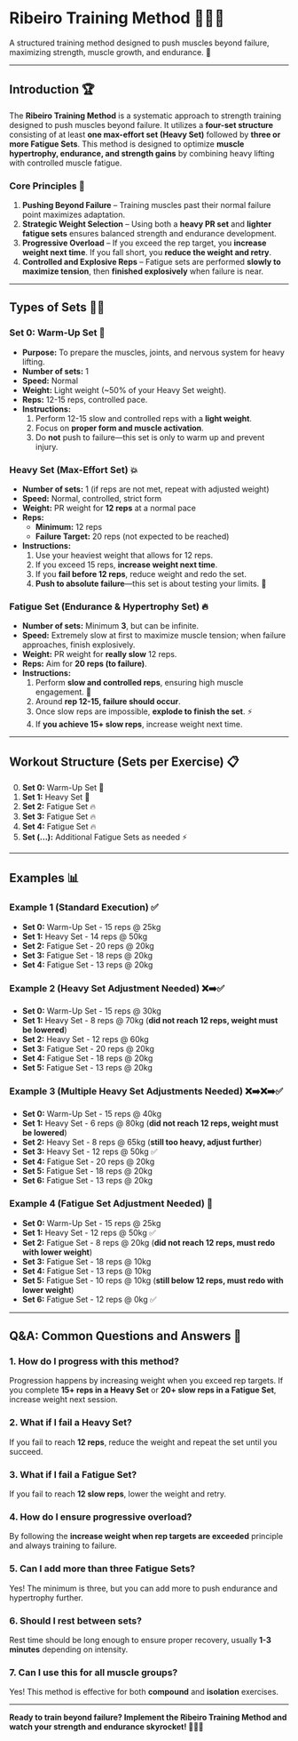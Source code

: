# Ribeiro Training Method 🏋️‍♂️🔥

A structured training method designed to push muscles beyond failure, maximizing strength, muscle growth, and endurance. 💪

---

## Introduction 🏆
The **Ribeiro Training Method** is a systematic approach to strength training designed to push muscles beyond failure. It utilizes a **four-set structure** consisting of at least **one max-effort set (Heavy Set)** followed by **three or more Fatigue Sets**. This method is designed to optimize **muscle hypertrophy, endurance, and strength gains** by combining heavy lifting with controlled muscle fatigue.

### **Core Principles 📌**
1. **Pushing Beyond Failure** – Training muscles past their normal failure point maximizes adaptation.
2. **Strategic Weight Selection** – Using both a **heavy PR set** and **lighter fatigue sets** ensures balanced strength and endurance development.
3. **Progressive Overload** – If you exceed the rep target, you **increase weight next time**. If you fall short, you **reduce the weight and retry**.
4. **Controlled and Explosive Reps** – Fatigue sets are performed **slowly to maximize tension**, then **finished explosively** when failure is near.

---

## **Types of Sets 🏋️‍♂️**

### **Set 0: Warm-Up Set 🔄**
- **Purpose:** To prepare the muscles, joints, and nervous system for heavy lifting.
- **Number of sets:** 1
- **Speed:** Normal
- **Weight:** Light weight (~50% of your Heavy Set weight).
- **Reps:** 12-15 reps, controlled pace.
- **Instructions:**
  1. Perform 12-15 slow and controlled reps with a **light weight**.
  2. Focus on **proper form and muscle activation**.
  3. Do **not** push to failure—this set is only to warm up and prevent injury.

### **Heavy Set (Max-Effort Set) 💥**
- **Number of sets:** 1 (if reps are not met, repeat with adjusted weight)
- **Speed:** Normal, controlled, strict form
- **Weight:** PR weight for **12 reps** at a normal pace
- **Reps:**
  - **Minimum:** 12 reps
  - **Failure Target:** 20 reps (not expected to be reached)
- **Instructions:**
  1. Use your heaviest weight that allows for 12 reps.
  2. If you exceed 15 reps, **increase weight next time**.
  3. If you **fail before 12 reps**, reduce weight and redo the set.
  4. **Push to absolute failure**—this set is about testing your limits. 🚀

### **Fatigue Set (Endurance & Hypertrophy Set) 🔥**
- **Number of sets:** Minimum **3**, but can be infinite.
- **Speed:** Extremely slow at first to maximize muscle tension; when failure approaches, finish explosively.
- **Weight:** PR weight for **really slow** 12 reps.
- **Reps:** Aim for **20 reps (to failure)**.
- **Instructions:**
  1. Perform **slow and controlled reps**, ensuring high muscle engagement. 🐌
  2. Around **rep 12-15, failure should occur**.
  3. Once slow reps are impossible, **explode to finish the set**. ⚡
  4. If **you achieve 15+ slow reps**, increase weight next time.

---

## **Workout Structure (Sets per Exercise) 📋**
0. **Set 0:** Warm-Up Set 🔄
1. **Set 1:** Heavy Set 💪
2. **Set 2:** Fatigue Set 🔥
3. **Set 3:** Fatigue Set 🔥
4. **Set 4:** Fatigue Set 🔥
5. **Set (...):** Additional Fatigue Sets as needed ⚡

---

## **Examples 📊**

### **Example 1 (Standard Execution) ✅**
- **Set 0:** Warm-Up Set - 15 reps @ 25kg
- **Set 1:** Heavy Set - 14 reps @ 50kg
- **Set 2:** Fatigue Set - 20 reps @ 20kg
- **Set 3:** Fatigue Set - 18 reps @ 20kg
- **Set 4:** Fatigue Set - 13 reps @ 20kg

### **Example 2 (Heavy Set Adjustment Needed) ❌➡️✅**
- **Set 0:** Warm-Up Set - 15 reps @ 30kg
- **Set 1:** Heavy Set - 8 reps @ 70kg (**did not reach 12 reps, weight must be lowered**)
- **Set 2:** Heavy Set - 12 reps @ 60kg
- **Set 3:** Fatigue Set - 20 reps @ 20kg
- **Set 4:** Fatigue Set - 18 reps @ 20kg
- **Set 5:** Fatigue Set - 13 reps @ 20kg

### **Example 3 (Multiple Heavy Set Adjustments Needed) ❌➡️❌➡️✅**
- **Set 0:** Warm-Up Set - 15 reps @ 40kg
- **Set 1:** Heavy Set - 6 reps @ 80kg (**did not reach 12 reps, weight must be lowered**)
- **Set 2:** Heavy Set - 8 reps @ 65kg (**still too heavy, adjust further**)
- **Set 3:** Heavy Set - 12 reps @ 50kg ✅
- **Set 4:** Fatigue Set - 20 reps @ 20kg
- **Set 5:** Fatigue Set - 18 reps @ 20kg
- **Set 6:** Fatigue Set - 13 reps @ 20kg

### **Example 4 (Fatigue Set Adjustment Needed) 🔄**
- **Set 0:** Warm-Up Set - 15 reps @ 25kg
- **Set 1:** Heavy Set - 12 reps @ 50kg ✅
- **Set 2:** Fatigue Set - 8 reps @ 20kg (**did not reach 12 reps, must redo with lower weight**)
- **Set 3:** Fatigue Set - 18 reps @ 10kg
- **Set 4:** Fatigue Set - 13 reps @ 10kg
- **Set 5:** Fatigue Set - 10 reps @ 10kg (**still below 12 reps, must redo with lower weight**)
- **Set 6:** Fatigue Set - 12 reps @ 0kg ✅

---

## **Q&A: Common Questions and Answers 🤔**

### **1. How do I progress with this method?**
Progression happens by increasing weight when you exceed rep targets. If you complete **15+ reps in a Heavy Set** or **20+ slow reps in a Fatigue Set**, increase weight next session.

### **2. What if I fail a Heavy Set?**
If you fail to reach **12 reps**, reduce the weight and repeat the set until you succeed.

### **3. What if I fail a Fatigue Set?**
If you fail to reach **12 slow reps**, lower the weight and retry.

### **4. How do I ensure progressive overload?**
By following the **increase weight when rep targets are exceeded** principle and always training to failure.

### **5. Can I add more than three Fatigue Sets?**
Yes! The minimum is three, but you can add more to push endurance and hypertrophy further.

### **6. Should I rest between sets?**
Rest time should be long enough to ensure proper recovery, usually **1-3 minutes** depending on intensity.

### **7. Can I use this for all muscle groups?**
Yes! This method is effective for both **compound** and **isolation** exercises.

---

**Ready to train beyond failure? Implement the Ribeiro Training Method and watch your strength and endurance skyrocket! 🚀🏋️‍♂️**
